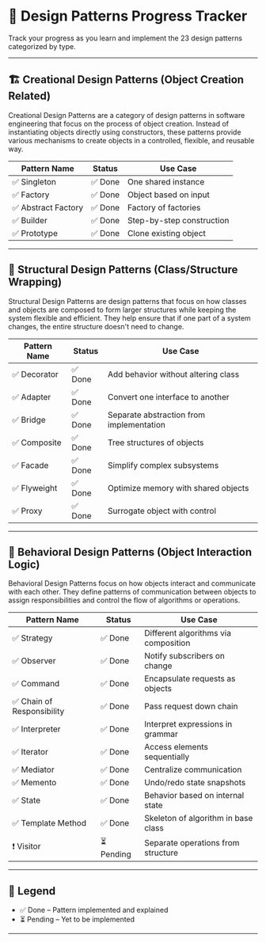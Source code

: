 # 📘 Design Patterns Progress Tracker

Track your progress as you learn and implement the 23 design patterns categorized by type.

---

## 🏗️ Creational Design Patterns (Object Creation Related)

Creational Design Patterns are a category of design patterns in software engineering that focus on the process of object creation. Instead of instantiating objects directly using constructors, these patterns provide various mechanisms to create objects in a controlled, flexible, and reusable way.


| Pattern Name        | Status      | Use Case                             |
|---------------------|-------------|--------------------------------------|
| ✅ Singleton        | ✅ Done      | One shared instance                  |
| ✅ Factory          | ✅ Done      | Object based on input                |
| ✅ Abstract Factory | ✅ Done      | Factory of factories                 |
| ✅ Builder          | ✅ Done      | Step-by-step construction            |
| ✅ Prototype        | ✅ Done      | Clone existing object                |

---

## 🧱 Structural Design Patterns (Class/Structure Wrapping)

Structural Design Patterns are design patterns that focus on how classes and objects are composed to form larger structures while keeping the system flexible and efficient.
They help ensure that if one part of a system changes, the entire structure doesn't need to change.

| Pattern Name       | Status      | Use Case                                        |
|--------------------|-------------|-------------------------------------------------|
| ✅ Decorator        | ✅ Done      | Add behavior without altering class            |
| ✅ Adapter          | ✅ Done      | Convert one interface to another               |
| ✅ Bridge           | ✅ Done      | Separate abstraction from implementation       |
| ✅ Composite        | ✅ Done      | Tree structures of objects                     |
| ✅ Facade           | ✅ Done      | Simplify complex subsystems                    |
| ✅ Flyweight        | ✅ Done      | Optimize memory with shared objects            |
| ✅ Proxy            | ✅ Done      | Surrogate object with control                  |

---

## 🤝 Behavioral Design Patterns (Object Interaction Logic)

Behavioral Design Patterns focus on how objects interact and communicate with each other. They define patterns of communication between objects to assign responsibilities and control the flow of algorithms or operations.

| Pattern Name             | Status      | Use Case                                           |
|--------------------------|-------------|----------------------------------------------------|
| ✅ Strategy               | ✅ Done      | Different algorithms via composition               |
| ✅ Observer               | ✅ Done      | Notify subscribers on change                       |
| ✅ Command                | ✅ Done      | Encapsulate requests as objects                    |
| ✅ Chain of Responsibility| ✅ Done      | Pass request down chain                            |
| ✅ Interpreter            | ✅ Done      | Interpret expressions in grammar                   |
| ✅ Iterator               | ✅ Done      | Access elements sequentially                       |
| ✅ Mediator               | ✅ Done      | Centralize communication                           |
| ✅ Memento                | ✅ Done      | Undo/redo state snapshots                          |
| ✅ State                  | ✅ Done      | Behavior based on internal state                   |
| ✅ Template Method        | ✅ Done      | Skeleton of algorithm in base class                |
| ❗ Visitor                | ⏳ Pending   | Separate operations from structure                 |

---

## 📌 Legend
- ✅ Done – Pattern implemented and explained
- ⏳ Pending – Yet to be implemented

---
